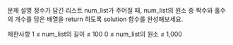 문제 설명
정수가 담긴 리스트 num_list가 주어질 때, num_list의 원소 중 짝수와 홀수의 개수를 담은 배열을 return 하도록 solution 함수를 완성해보세요.

제한사항
1 ≤ num_list의 길이 ≤ 100
0 ≤ num_list의 원소 ≤ 1,000
